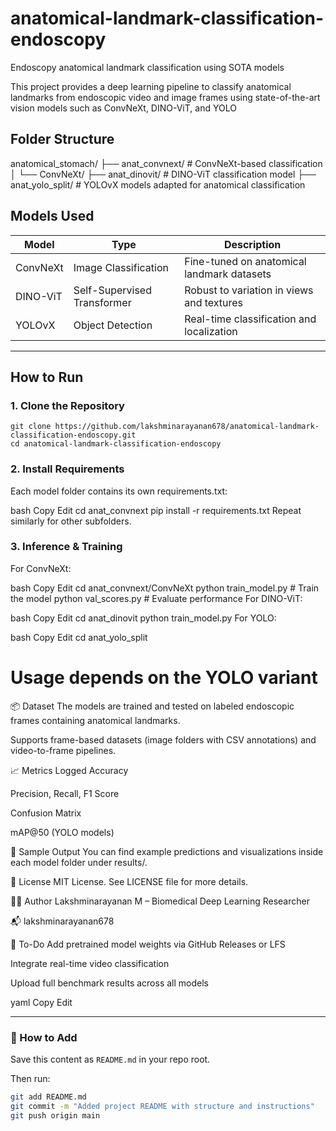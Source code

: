 # anatomical-landmark-classification-endoscopy
Endoscopy anatomical landmark classification using SOTA models

This project provides a deep learning pipeline to classify anatomical landmarks from endoscopic video and image frames using state-of-the-art vision models such as ConvNeXt, DINO-ViT, and YOLO

## Folder Structure

anatomical_stomach/
├── anat_convnext/ # ConvNeXt-based classification
│ └── ConvNeXt/
├── anat_dinovit/ # DINO-ViT classification model
├── anat_yolo_split/ # YOLOvX models adapted for anatomical classification

## Models Used

| Model       | Type                       | Description |
|-------------|----------------------------|-------------|
| ConvNeXt   | Image Classification        | Fine-tuned on anatomical landmark datasets |
| DINO-ViT   | Self-Supervised Transformer | Robust to variation in views and textures |
| YOLOvX     | Object Detection            | Real-time classification and localization |

---

## How to Run

### 1. Clone the Repository
```
git clone https://github.com/lakshminarayanan678/anatomical-landmark-classification-endoscopy.git
cd anatomical-landmark-classification-endoscopy
```

### 2. Install Requirements
Each model folder contains its own requirements.txt:

bash
Copy
Edit
cd anat_convnext
pip install -r requirements.txt
Repeat similarly for other subfolders.

### 3. Inference & Training
For ConvNeXt:

bash
Copy
Edit
cd anat_convnext/ConvNeXt
python train_model.py      # Train the model
python val_scores.py       # Evaluate performance
For DINO-ViT:

bash
Copy
Edit
cd anat_dinovit
python train_model.py
For YOLO:

bash
Copy
Edit
cd anat_yolo_split
# Usage depends on the YOLO variant
📦 Dataset
The models are trained and tested on labeled endoscopic frames containing anatomical landmarks.

Supports frame-based datasets (image folders with CSV annotations) and video-to-frame pipelines.

📈 Metrics Logged
Accuracy

Precision, Recall, F1 Score

Confusion Matrix

mAP@50 (YOLO models)

🧪 Sample Output
You can find example predictions and visualizations inside each model folder under results/.

📄 License
MIT License. See LICENSE file for more details.

👨‍💻 Author
Lakshminarayanan M – Biomedical Deep Learning Researcher

📬 lakshminarayanan678

📌 To-Do
 Add pretrained model weights via GitHub Releases or LFS

 Integrate real-time video classification

 Upload full benchmark results across all models

yaml
Copy
Edit

---

### 🔧 How to Add

Save this content as `README.md` in your repo root.

Then run:
```bash
git add README.md
git commit -m "Added project README with structure and instructions"
git push origin main
